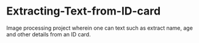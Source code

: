 # Extracting-Text-from-ID-card
Image processing project wherein one can text such as extract name, age and other details from an ID card.
